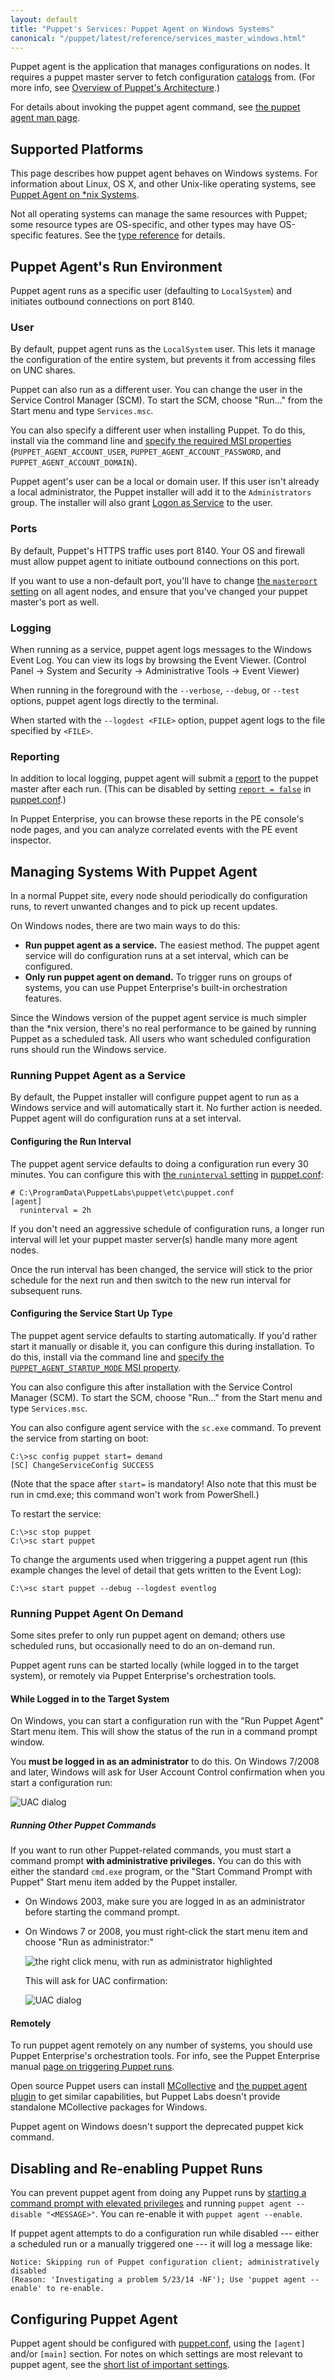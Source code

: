 ```yaml
---
layout: default
title: "Puppet's Services: Puppet Agent on Windows Systems"
canonical: "/puppet/latest/reference/services_master_windows.html"
---
```


[catalogs]: ./subsystem_catalog_compilation.html
[unix_agent]: ./services_agent_unix.html
[type reference]: /references/3.6.latest/type.html
[mcollective]: /mcollective
[puppet.conf]: ./config_file_main.html
[runinterval]: /references/3.6.latest/configuration.html#runinterval
[short_settings]: ./config_important_settings.html#settings-for-agents-all-nodes
[page on triggering puppet runs]: /pe/latest/orchestration_puppet.html
[msiproperties]: /guides/install_puppet/install_windows.html#automated-installation
[uac]: ./images/uac.png
[rightclick]: ./images/run_as_admin.png
[report]: /guides/reporting.html
[running]: ./services_commands_windows.html

Puppet agent is the application that manages configurations on nodes. It requires a puppet master server to fetch configuration [catalogs][] from. (For more info, see [Overview of Puppet's Architecture](./architecture.html).)

For details about invoking the puppet agent command, see [the puppet agent man page](/references/3.6.latest/man/agent.html).

## Supported Platforms

This page describes how puppet agent behaves on Windows systems. For information about Linux, OS X, and other Unix-like operating systems, see [Puppet Agent on \*nix Systems][unix_agent].

Not all operating systems can manage the same resources with Puppet; some resource types are OS-specific, and other types may have OS-specific features. See the [type reference][] for details.

## Puppet Agent's Run Environment

Puppet agent runs as a specific user (defaulting to `LocalSystem`) and initiates outbound connections on port 8140.

### User

By default, puppet agent runs as the `LocalSystem` user. This lets it manage the configuration of the entire system, but prevents it from accessing files on UNC shares.

Puppet can also run as a different user. You can change the user in the Service Control Manager (SCM). To start the SCM, choose "Run..." from the Start menu and type `Services.msc`.

You can also specify a different user when installing Puppet. To do this, install via the command line and [specify the required MSI properties][msiproperties] (`PUPPET_AGENT_ACCOUNT_USER`, `PUPPET_AGENT_ACCOUNT_PASSWORD`, and `PUPPET_AGENT_ACCOUNT_DOMAIN`).

Puppet agent's user can be a local or domain user. If this user isn't already a local administrator, the Puppet installer will add it to the `Administrators` group. The installer will also grant [Logon as Service](http://msdn.microsoft.com/en-us/library/ms813948.aspx) to the user.

### Ports

By default, Puppet's HTTPS traffic uses port 8140. Your OS and firewall must allow puppet agent to initiate outbound connections on this port.

If you want to use a non-default port, you'll have to change [the `masterport` setting](/references/latest/configuration.html#masterport) on all agent nodes, and ensure that you've changed your puppet master's port as well.

### Logging

When running as a service, puppet agent logs messages to the Windows Event Log. You can view its logs by browsing the Event Viewer. (Control Panel → System and Security → Administrative Tools → Event Viewer)

When running in the foreground with the `--verbose`, `--debug`, or `--test` options, puppet agent logs directly to the terminal.

When started with the `--logdest <FILE>` option, puppet agent logs to the file specified by `<FILE>`.

### Reporting

In addition to local logging, puppet agent will submit a [report][] to the puppet master after each run. (This can be disabled by setting [`report = false`](/references/3.6.latest/configuration.html#report) in [puppet.conf][].)

In Puppet Enterprise, you can browse these reports in the PE console's node pages, and you can analyze correlated events with the PE event inspector.

## Managing Systems With Puppet Agent

In a normal Puppet site, every node should periodically do configuration runs, to revert unwanted changes and to pick up recent updates.

On Windows nodes, there are two main ways to do this:

* **Run puppet agent as a service.** The easiest method. The puppet agent service will do configuration runs at a set interval, which can be configured.
* **Only run puppet agent on demand.** To trigger runs on groups of systems, you can use Puppet Enterprise's built-in orchestration features.

Since the Windows version of the puppet agent service is much simpler than the \*nix version, there's no real performance to be gained by running Puppet as a scheduled task. All users who want scheduled configuration runs should run the Windows service.

### Running Puppet Agent as a Service

By default, the Puppet installer will configure puppet agent to run as a Windows service and will automatically start it. No further action is needed. Puppet agent will do configuration runs at a set interval.

#### Configuring the Run Interval

The puppet agent service defaults to doing a configuration run every 30 minutes. You can configure this with [the `runinterval` setting][runinterval] in [puppet.conf][]:

    # C:\ProgramData\PuppetLabs\puppet\etc\puppet.conf
    [agent]
      runinterval = 2h

If you don't need an aggressive schedule of configuration runs, a longer run interval will let your puppet master server(s) handle many more agent nodes.

Once the run interval has been changed, the service will stick to the prior schedule for the next run and then switch to the new run interval for subsequent runs.

#### Configuring the Service Start Up Type

The puppet agent service defaults to starting automatically. If you'd rather start it manually or disable it, you can configure this during installation. To do this, install via the command line and [specify the `PUPPET_AGENT_STARTUP_MODE` MSI property][msiproperties].

You can also configure this after installation with the Service Control Manager (SCM). To start the SCM, choose "Run..." from the Start menu and type `Services.msc`.

You can also configure agent service with the `sc.exe` command. To prevent the service from starting on boot:

    C:\>sc config puppet start= demand
    [SC] ChangeServiceConfig SUCCESS

(Note that the space after `start=` is mandatory! Also note that this must be run in cmd.exe; this command won't work from PowerShell.)

To restart the service:

    C:\>sc stop puppet
    C:\>sc start puppet

To change the arguments used when triggering a puppet agent run (this example changes the level of detail that gets written to the Event Log):

    C:\>sc start puppet --debug --logdest eventlog


### Running Puppet Agent On Demand

Some sites prefer to only run puppet agent on demand; others use scheduled runs, but occasionally need to do an on-demand run.

Puppet agent runs can be started locally (while logged in to the target system), or remotely via Puppet Enterprise's orchestration tools.

#### While Logged in to the Target System

On Windows, you can start a configuration run with the "Run Puppet Agent" Start menu item. This will show the status of the run in a command prompt window.

You **must be logged in as an administrator** to do this. On Windows 7/2008 and later, Windows will ask for User Account Control confirmation when you start a configuration run:

![UAC dialog][uac]

##### Running Other Puppet Commands

If you want to run other Puppet-related commands, you must start a command prompt **with administrative privileges.** You can do this with either the standard `cmd.exe` program, or the "Start Command Prompt with Puppet" Start menu item added by the Puppet installer.

* On Windows 2003, make sure you are logged in as an administrator before starting the command prompt.
* On Windows 7 or 2008, you must right-click the start menu item and choose "Run as administrator:"

    ![the right click menu, with run as administrator highlighted][rightclick]

    This will ask for UAC confirmation:

    ![UAC dialog][uac]

#### Remotely

To run puppet agent remotely on any number of systems, you should use Puppet Enterprise's orchestration tools. For info, see the Puppet Enterprise manual [page on triggering Puppet runs][].

Open source Puppet users can install [MCollective][] and [the puppet agent plugin](https://github.com/puppetlabs/mcollective-puppet-agent) to get similar capabilities, but Puppet Labs doesn't provide standalone MCollective packages for Windows.

Puppet agent on Windows doesn't support the deprecated puppet kick command.

## Disabling and Re-enabling Puppet Runs

You can prevent puppet agent from doing any Puppet runs by [starting a command prompt with elevated privileges][running] and running `puppet agent --disable "<MESSAGE>"`. You can re-enable it with `puppet agent --enable`.

If puppet agent attempts to do a configuration run while disabled --- either a scheduled run or a manually triggered one --- it will log a message like:

    Notice: Skipping run of Puppet configuration client; administratively disabled
    (Reason: 'Investigating a problem 5/23/14 -NF'); Use 'puppet agent --enable' to re-enable.

## Configuring Puppet Agent

Puppet agent should be configured with [puppet.conf][], using the `[agent]` and/or `[main]` section. For notes on which settings are most relevant to puppet agent, see the [short list of important settings][short_settings].

